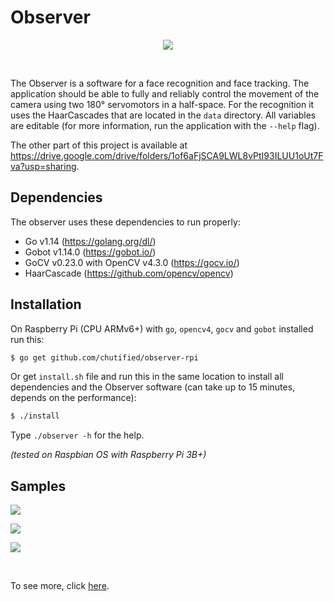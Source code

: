 # Observer

<p align="center">
  <img src="https://raw.githubusercontent.com/chutified/observer/master/img/00.jpg">
</p>
<br>

The Observer is a software for a face recognition and face tracking.
The application should be able to fully and reliably control the movement of the camera using two 180° servomotors in a half-space. For the recognition it uses the HaarCascades that are located in the `data` directory. All variables are editable (for more information, run the application with the `--help` flag).

The other part of this project is available at https://drive.google.com/drive/folders/1of6aFjSCA9LWL8vPtI93ILUU1oUt7Fva?usp=sharing.

## Dependencies

The observer uses these dependencies to run properly:
  * Go v1.14 (https://golang.org/dl/)
  * Gobot v1.14.0 (https://gobot.io/)
  * GoCV v0.23.0 with OpenCV v4.3.0 (https://gocv.io/)
  * HaarCascade (https://github.com/opencv/opencv)
  
## Installation

On Raspberry Pi (CPU ARMv6+) with `go`, `opencv4`, `gocv` and `gobot` installed run this:

```bash
$ go get github.com/chutified/observer-rpi
```

Or get `install.sh` file and run this in the same location to install all dependencies and the Observer software (can take up to 15 minutes, depends on the performance):

```bash
$ ./install
```

Type `./observer -h` for the help.

*(tested on Raspbian OS with Raspberry Pi 3B+)*

## Samples

<p align="left">
  <img src="https://raw.githubusercontent.com/chutified/observer/master/img/05.gif">
</p>

<p align="left">
  <img src="https://raw.githubusercontent.com/chutified/observer/master/img/04.gif">
</p>

<p align="left">
  <img src="https://raw.githubusercontent.com/chutified/observer/master/img/03.gif">
</p>
<br>

To see more, click <a href="https://drive.google.com/drive/folders/1of6aFjSCA9LWL8vPtI93ILUU1oUt7Fva?usp=sharing" target="_blank">here</a>.
